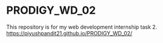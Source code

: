 # PRODIGY_WD_02
This repository is for my web development internship task 2. https://piyushpandit21.github.io/PRODIGY_WD_02/
